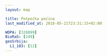 ```yaml
---
layout: map

title: Potpećka pećina
last_modified_at: 2018-05-21T23:31:15+02:00

WDPA: [328899]
BioRaS: [249]
geoSrbija:
  L1_183: [12]
---
```

